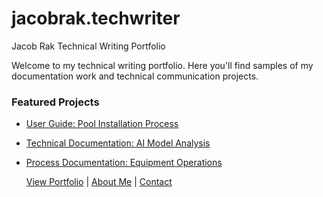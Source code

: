 # jacobrak.techwriter
Jacob Rak Technical Writing Portfolio

Welcome to my technical writing portfolio. Here you'll find samples of my documentation work and technical communication projects.

### Featured Projects
- [User Guide: Pool Installation Process](link)
- [Technical Documentation: AI Model Analysis](link)
- [Process Documentation: Equipment Operations](link)

   [View Portfolio](/portfolio) | [About Me](/about) | [Contact](/contact)
